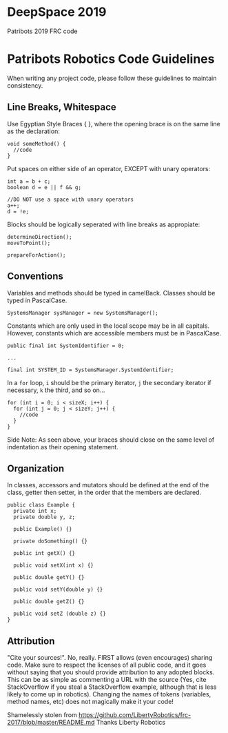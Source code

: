 # DeepSpace 2019
Patribots 2019 FRC code

# Patribots Robotics Code Guidelines
When writing any project code, please follow these guidelines to maintain consistency.
## Line Breaks, Whitespace
Use Egyptian Style Braces { }, where the opening brace is on the same line as the declaration:
```
void someMethod() {
  //code
}
```
Put spaces on either side of an operator, EXCEPT with unary operators:
```
int a = b + c;
boolean d = e || f && g;

//DO NOT use a space with unary operators
a++;
d = !e;

```
Blocks should be logically seperated with line breaks as appropiate:
```
determineDirection();
moveToPoint();

prepareForAction();
```
## Conventions
Variables and methods should be typed in camelBack. Classes should be typed in PascalCase.
```
SystemsManager sysManager = new SystemsManager();
```
Constants which are only used in the local scope may be in all capitals. However, constants which are accessible members must be in PascalCase.
```
public final int SystemIdentifier = 0;

...

final int SYSTEM_ID = SystemsManager.SystemIdentifier;
```
In a ```for``` loop, ```i``` should be the primary iterator, ```j``` the secondary iterator if necessary, ```k``` the third, and so on...
```
for (int i = 0; i < sizeX; i++) {
  for (int j = 0; j < sizeY; j++) {
    //code
  }
}
```
Side Note: As seen above, your braces should close on the same level of indentation as their opening statement.
## Organization
In classes, accessors and mutators should be defined at the end of the class, getter then setter, in the order that the members are declared. 
```
public class Example {
  private int x;
  private double y, z;
  
  public Example() {}
  
  private doSomething() {}
  
  public int getX() {}
  
  public void setX(int x) {}
  
  public double getY() {}
  
  public void setY(double y) {}
  
  public double getZ() {}
  
  public void setZ (double z) {}
}
  ```
## Attribution
"Cite your sources!". No, really. FIRST allows (even encourages) sharing code. Make sure to respect the licenses of all public code, and it goes without saying that you should provide attribution to any adopted blocks. This can be as simple as commenting a URL with the source (Yes, cite StackOverflow if you steal a StackOverflow example, although that is less likely to come up in robotics). Changing the names of tokens (variables, method names, etc) does not magically make it your code!

Shamelessly stolen from https://github.com/LibertyRobotics/frc-2017/blob/master/README.md
Thanks Liberty Robotics
